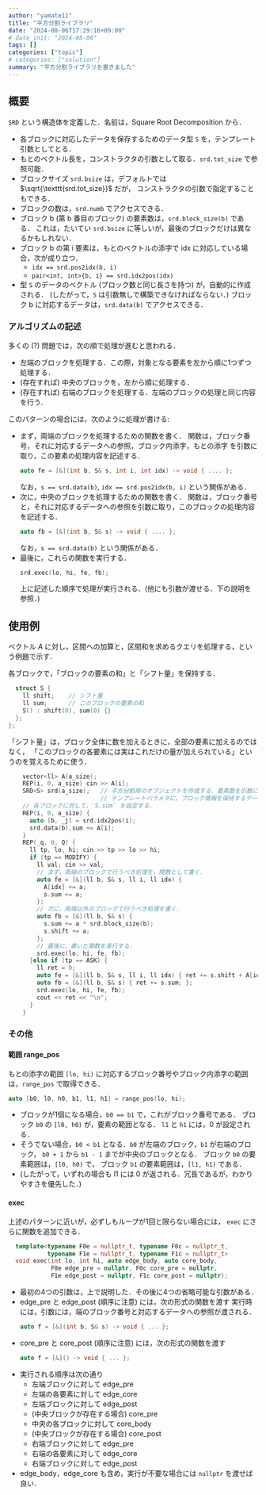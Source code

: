 ```yaml
---
author: "yamate11"
title: "平方分割ライブラリ"
date: "2024-08-06T17:29:16+09:00"
# date_init: "2024-08-06"
tags: []
categories: ["topic"]
# categories: ["solution"]
summary: "平方分割ライブラリを書きました"
---
```


## 概要

`SRD` という構造体を定義した．名前は，Square Root Decomposition から．

* 各ブロックに対応したデータを保存するためのデータ型 `S` を，テンプレート引数としてとる．
* もとのベクトル長を，コンストラクタの引数として取る．`srd.tot_size` で参照可能．
* ブロックサイズ `srd.bsize` は，デフォルトでは $\sqrt{\texttt{srd.tot_size}}$ だが，
  コンストラクタの引数で指定することもできる．
* ブロックの数は，`srd.numb` でアクセスできる．
* ブロック b (第 b 番目のブロック) の要素数は，`srd.block_size(b)` である．
  これは，たいてい `srd.bsize` に等しいが，最後のブロックだけは異なるかもしれない．
* ブロック b の第 i 要素は，もとのベクトルの添字で idx に対応している場合，次が成り立つ．
  * `idx == srd.pos2idx(b, i)`
  * `pair<int, int>{b, i} == srd.idx2pos(idx)`
* 型 `S` のデータのベクトル (ブロック数と同じ長さを持つ) が，自動的に作成される．
  (したがって，`S` は引数無しで構築できなければならない．)
  ブロック b に対応するデータは，`srd.data(b)` でアクセスできる．

### アルゴリズムの記述

多くの (?) 問題では，次の順で処理が進むと思われる．

* 左端のブロックを処理する．この際，対象となる要素を左から順に1つずつ処理する．
* (存在すれば) 中央のブロックを，左から順に処理する．
* (存在すれば) 右端のブロックを処理する．左端のブロックの処理と同じ内容を行う．

このパターンの場合には，次のように処理が書ける:

* まず，両端のブロックを処理するための関数を書く．
  関数は，ブロック番号，それに対応するデータへの参照，ブロック内添字，もとの添字
  を引数に取り，この要素の処理内容を記述する．
  ```cpp
  auto fe = [&](int b, S& s, int i, int idx) -> void { .... };
  ```
  なお，`s == srd.data(b)`, `idx == srd.pos2idx(b, i)` という関係がある．
* 次に，中央のブロックを処理するための関数を書く．
  関数は，ブロック番号と，それに対応するデータへの参照を引数に取り，このブロックの処理内容を記述する．
  ```cpp
  auto fb = [&](int b, S& s) -> void { .... };
  ```
  なお，`s == srd.data(b)` という関係がある．
* 最後に，これらの関数を実行する．
  ```cpp
  srd.exec(lo, hi, fe, fb);
  ```
  上に記述した順序で処理が実行される．(他にも引数が渡せる．下の説明を参照．)

## 使用例

ベクトル $A$ に対し，区間への加算と，区間和を求めるクエリを処理する，という例題で示す．

各ブロックで，「ブロックの要素の和」と「シフト量」を保持する．

```cpp
  struct S {
    ll shift;    // シフト量
    ll sum;      // このブロックの要素の和
    S() : shift(0), sum(0) {}
  };
};
```

「シフト量」は，ブロック全体に数を加えるときに，全部の要素に加えるのではなく，
「このブロックの各要素には実はこれだけの量が加えられている」というのを覚えるために使う．

```cpp
    vector<ll> A(a_size);
    REP(i, 0, a_size) cin >> A[i];
    SRD<S> srd(a_size);   // 平方分割用のオブジェクトを作成する．要素数を引数にする．
                          // テンプレートパラメタに，ブロック情報を保持するデータの型を指定する
    // 各ブロックに対して，`S.sum` を設定する．
    REP(i, 0, a_size) {
      auto [b, _j] = srd.idx2pos(i);
      srd.data(b).sum += A[i];
    }
    REP(_q, 0, Q) {
      ll tp, lo, hi; cin >> tp >> lo >> hi;
      if (tp == MODIFY) {
        ll val; cin >> val;
        // まず，両端のブロックで行うべき処理を，関数として書く．
        auto fe = [&](ll b, S& s, ll i, ll idx) {
          A[idx] += a;
          s.sum += a;
        };
        // 次に，両端以外のブロックで行うべき処理を書く．
        auto fb = [&](ll b, S& s) {
          s.sum += a * srd.block_size(b);
          s.shift += a;
        };
        // 最後に，書いた関数を実行する．
        srd.exec(lo, hi, fe, fb);      
      }else if (tp == ASK) {
        ll ret = 0;
        auto fe = [&](ll b, S& s, ll i, ll idx) { ret += s.shift + A[idx]; };
        auto fb = [&](ll b, S& s) { ret += s.sum; };
        srd.exec(lo, hi, fe, fb);
        cout << ret << "\n";
      }
    }
```

### その他

#### 範囲 range_pos

もとの添字の範囲 `[lo, hi)` に対応するブロック番号やブロック内添字の範囲は，`range_pos` で取得できる．

```cpp
auto [b0, l0, h0, b1, l1, h1] = range_pos(lo, hi);
```

* ブロックが1個になる場合，`b0 == b1` で，これがブロック番号である．
  ブロック `b0` の `[l0, h0)` が，要素の範囲となる．
  `l1` と `h1` には，0 が設定される．
* そうでない場合，`b0 < b1` となる．`b0` が左端のブロック，`b1` が右端のブロック，
  `b0 + 1` から `b1 - 1` までが中央のブロックとなる．
  ブロック `b0` の要素範囲は，`[l0, h0)` で，
  ブロック `b1` の要素範囲は，`[l1, h1)` である．
* (したがって，いずれの場合も l1 には 0 が返される．冗長であるが，わかりやすさを優先した．)  

#### exec

上述のパターンに近いが，必ずしもループが1回と限らない場合には，
`exec` にさらに関数を追加できる．

```cpp
  template<typename F0e = nullptr_t, typename F0c = nullptr_t,
           typename F1e = nullptr_t, typename F1c = nullptr_t>
  void exec(int lo, int hi, auto edge_body, auto core_body,
            F0e edge_pre = nullptr, F0c core_pre = nullptr,
            F1e edge_post = nullptr, F1c core_post = nullptr);
```

* 最初の4つの引数は，上で説明した．その後に4つの省略可能な引数がある．
* edge_pre と edge_post (順序に注意) には，次の形式の関数を渡す
  実行時には，引数には，端のブロック番号と対応するデータへの参照が渡される．
  ```cpp
  auto f = [&](int b, S& s) -> void { ... };
  ```
* core_pre と core_post (順序に注意) には，次の形式の関数を渡す
  ```cpp
  auto f = [&]() -> void { ... };
  ```
* 実行される順序は次の通り
  * 左端ブロックに対して edge_pre
  * 左端の各要素に対して edge_core
  * 左端ブロックに対して edge_post
  * (中央ブロックが存在する場合) core_pre
  * 中央の各ブロックに対して core_body
  * (中央ブロックが存在する場合) core_post
  * 右端ブロックに対して edge_pre
  * 右端の各要素に対して edge_core
  * 右端ブロックに対して edge_post
* edge_body，edge_core も含め，実行が不要な場合には `nullptr` を渡せば良い．


